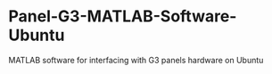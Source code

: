 # Panel-G3-MATLAB-Software-Ubuntu
MATLAB software for interfacing with G3 panels hardware on Ubuntu

